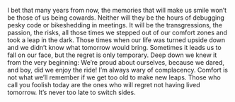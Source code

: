 

I bet that many years from now, the memories that will make us smile won’t be those of us being cowards.
Neither will they be the hours of debugging pesky code or bikeshedding in meetings. It will be the
transgressions, the passion, the risks, all those times we stepped out of our comfort zones and took a leap in
the dark. Those times when our life was turned upside down and we didn’t know what tomorrow would bring.
Sometimes it leads us to fall on our face, but the regret is only temporary. Deep down we knew it from the
very beginning: We’re proud about ourselves, because we dared, and boy, did we enjoy the ride! I’m always
wary of complacency. Comfort is not what we’ll remember if we get too old to make new leaps. Those who call
you foolish today are the ones who will regret not having lived tomorrow. It’s never too late to switch
sides.